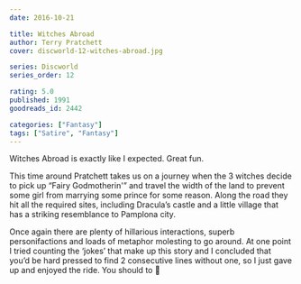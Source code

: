 ```yaml
---
date: 2016-10-21

title: Witches Abroad
author: Terry Pratchett
cover: discworld-12-witches-abroad.jpg

series: Discworld
series_order: 12

rating: 5.0
published: 1991
goodreads_id: 2442

categories: ["Fantasy"]
tags: ["Satire", "Fantasy"]
---
```


Witches Abroad is exactly like I expected. Great fun.

<!--more-->

This time around Pratchett takes us on a journey when the 3 witches decide to pick up “Fairy Godmotherin'” and travel the width of the land to prevent some girl from marrying some prince for some reason. Along the road they hit all the required sites, including Dracula’s castle and a little village that has a striking resemblance to Pamplona city.

Once again there are plenty of hillarious interactions, superb personifactions and loads of metaphor molesting to go around. At one point I tried counting the ‘jokes’ that make up this story and I concluded that you’d be hard pressed to find 2 consecutive lines without one, so I just gave up and enjoyed the ride. You should to 🙂
